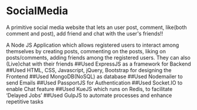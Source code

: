 # SocialMedia
A primitive social media website that lets an user post, comment, like(both comment and post), add friend and chat with the user's friends!! 

A Node JS Application which allows registered users to interact among themselves by creating posts, commenting on the posts, liking on posts/comments, adding friends among the registered users. They can also (Live)chat with their friends
##Used ExpressJS as a framework for Backend
##Used HTML, CSS, Javascript, jQuery, Bootstrap for designing the Frontend
##Used MongoDB(NoSQL) as database
##Used Nodemailer to send Emails
##Used PassportJS for Authentication
##Used Socket.IO to enable Chat feature
##Used KueJS which runs on Redis, to facilitate ‘Delayed Jobs’ 
##Used GulpJS to automate processes and enhance repetitive  tasks
